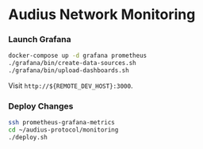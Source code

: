 # Audius Network Monitoring
### Launch Grafana

```bash
docker-compose up -d grafana prometheus
./grafana/bin/create-data-sources.sh
./grafana/bin/upload-dashboards.sh
```

Visit `http://${REMOTE_DEV_HOST}:3000`.

### Deploy Changes

```bash
ssh prometheus-grafana-metrics
cd ~/audius-protocol/monitoring
./deploy.sh
```

